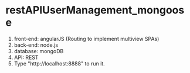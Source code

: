 # restAPIUserManagement_mongoose
1. front-end: angularJS (Routing to implement multiview SPAs)
2. back-end: node.js
3. database: mongoDB
4. API: REST
5. Type "http://localhost:8888" to run it.
